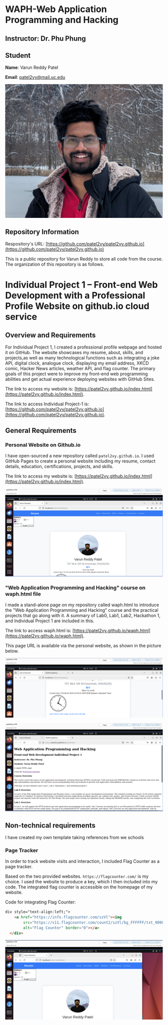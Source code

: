# WAPH-Web Application Programming and Hacking

## Instructor: Dr. Phu Phung

## Student

**Name**: Varun Reddy Patel

**Email**: patel2vy@mail.uc.edu

![Varun's headshot](images/Patel's_pic.jpg)

## Repository Information

Respository's URL: [https://github.com/patel2vy/patel2vy.github.io](https://github.com/patel2vy/patel2vy.github.io)

This is a public repository for Varun Reddy to store all code from the course. The organization of this repository is as follows.

# Individual Project 1 – Front-end Web Development with a Professional Profile Website on github.io cloud service

## Overview and Requirements 

For Individual Project 1, I created a professional profile webpage and hosted it on GitHub. The website showcases my resume, about, skills, and projects,as well as many technological functions such as integrating a joke API, digital clock, analogue clock, displaying my email address, XKCD comic, Hacker News articles, weather API, and flag counter. The primary goals of this project were to improve my front-end web programming abilities and get actual experience deploying websites with GitHub Sites.

The link to access my website is: [https://patel2vy.github.io/index.html](https://patel2vy.github.io/index.html).

The link to access Individual Project-1 is: [https://github.com/patel2vy/patel2vy.github.io](https://github.com/patel2vy/patel2vy.github.io).

## General Requirements

### Personal Website on Github.io

I have open-sourced a new repository called `patel2vy.github.io`. I used GitHub Pages to create a personal website including my resume, contact details, education, certifications, projects, and skills.

The link to access my website is: [https://patel2vy.github.io/index.html](https://patel2vy.github.io/index.html).

![Resume Website](images/resumepage.png)

### "Web Application Programming and Hacking" course on waph.html file

I made a stand-alone page on my repository called waph.html to introduce the "Web Application Programming and Hacking" course and the practical projects that go along with it. A summary of Lab0, Lab1, Lab2, Hackathon 1, and Individual Project 1 are included in this. 

The link to access waph.html is: [https://patel2vy.github.io/waph.html](https://patel2vy.github.io/waph.html).

This page URL is available via the personal website, as shown in the picture below.

![waph.html page link on mywebsite](images/htmlink.png)

![waph.html page](images/waphhtml.png)

## Non-technical requirements

I have created my own template taking references from we schools


### Page Tracker

In order to track website visits and interaction, I included Flag Counter as a page tracker. 

Based on the two provided websites. `https://flagcounter.com/` is my choice. I used the website to produce a key, which I then included into my code. The integrated flag counter is accessible on the homepage of my website.

Code for integrating Flag Counter:

```html
div style="text-align:left;">
    <a href="https://info.flagcounter.com/szVl"><img
        src="https://s11.flagcounter.com/count2/szVl/bg_FFFFFF/txt_000000/border_000000/columns_2/maxflags_10/viewers_0/labels_1/pageviews_1/flags_0/percent_0/"
        alt="Flag Counter" border="0"></a>
  </div>
```

![Flag Counter](images/Flagcounter.png)

